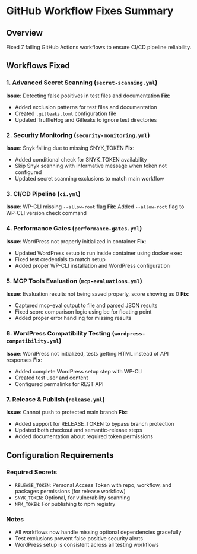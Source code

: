 # GitHub Workflow Fixes Summary

## Overview

Fixed 7 failing GitHub Actions workflows to ensure CI/CD pipeline reliability.

## Workflows Fixed

### 1. Advanced Secret Scanning (`secret-scanning.yml`)

**Issue**: Detecting false positives in test files and documentation **Fix**:

- Added exclusion patterns for test files and documentation
- Created `.gitleaks.toml` configuration file
- Updated TruffleHog and Gitleaks to ignore test directories

### 2. Security Monitoring (`security-monitoring.yml`)

**Issue**: Snyk failing due to missing SNYK_TOKEN **Fix**:

- Added conditional check for SNYK_TOKEN availability
- Skip Snyk scanning with informative message when token not configured
- Updated secret scanning exclusions to match main workflow

### 3. CI/CD Pipeline (`ci.yml`)

**Issue**: WP-CLI missing `--allow-root` flag **Fix**: Added `--allow-root` flag to WP-CLI version check command

### 4. Performance Gates (`performance-gates.yml`)

**Issue**: WordPress not properly initialized in container **Fix**:

- Updated WordPress setup to run inside container using docker exec
- Fixed test credentials to match setup
- Added proper WP-CLI installation and WordPress configuration

### 5. MCP Tools Evaluation (`mcp-evaluations.yml`)

**Issue**: Evaluation results not being saved properly, score showing as 0 **Fix**:

- Captured mcp-eval output to file and parsed JSON results
- Fixed score comparison logic using bc for floating point
- Added proper error handling for missing results

### 6. WordPress Compatibility Testing (`wordpress-compatibility.yml`)

**Issue**: WordPress not initialized, tests getting HTML instead of API responses **Fix**:

- Added complete WordPress setup step with WP-CLI
- Created test user and content
- Configured permalinks for REST API

### 7. Release & Publish (`release.yml`)

**Issue**: Cannot push to protected main branch **Fix**:

- Added support for RELEASE_TOKEN to bypass branch protection
- Updated both checkout and semantic-release steps
- Added documentation about required token permissions

## Configuration Requirements

### Required Secrets

- `RELEASE_TOKEN`: Personal Access Token with repo, workflow, and packages permissions (for release workflow)
- `SNYK_TOKEN`: Optional, for vulnerability scanning
- `NPM_TOKEN`: For publishing to npm registry

### Notes

- All workflows now handle missing optional dependencies gracefully
- Test exclusions prevent false positive security alerts
- WordPress setup is consistent across all testing workflows
